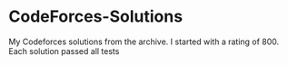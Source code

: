 # CodeForces-Solutions
My Codeforces solutions from the archive.
I started with a rating of 800.
Each solution passed all tests
